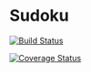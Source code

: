 # Sudoku

[![Build Status](https://travis-ci.org/DanielBalda/Sudoku.svg?branch=master)](https://travis-ci.org/DanielBalda/Sudoku)

[![Coverage Status](https://coveralls.io/repos/github/DanielBalda/Sudoku/badge.svg)](https://coveralls.io/github/DanielBalda/Sudoku)
